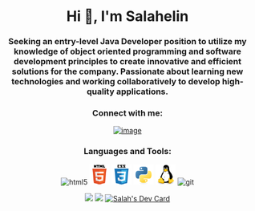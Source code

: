 <h1 align="center">Hi 👋, I'm Salahelin</h1>

<h3 align="center">Seeking an entry-level Java Developer position to utilize my knowledge of object oriented programming and software development principles to create innovative and efficient solutions for the company.
     Passionate about learning new technologies and working collaboratively to develop high-quality applications.</h3>

<h3 align="center">Connect with me:</h3>
<div align="center">

[![image](https://img.shields.io/badge/LinkedIn-0077B5?style=for-the-badge&logo=linkedin&logoColor=white)](https://www.linkedin.com/in/salaheldin-mohamed/)
</div>

<h3 align="center">Languages and Tools:</h3>

<p align="center">
     <img src="https://www.vectorlogo.zone/logos/java/java-icon.svg" alt="html5" width="40" height="40"/> 
    <img src="https://raw.githubusercontent.com/devicons/devicon/master/icons/html5/html5-original-wordmark.svg" alt="html5" width="40" height="40"/> 
    <img src="https://raw.githubusercontent.com/devicons/devicon/master/icons/css3/css3-original-wordmark.svg" alt="css3" width="40" height="40"/>  
    <img src="https://raw.githubusercontent.com/devicons/devicon/master/icons/python/python-original.svg" alt="python" width="40" height="40"/> 
    <img src="https://raw.githubusercontent.com/devicons/devicon/master/icons/linux/linux-original.svg" alt="linux" width="40" height="40"/> 
    <img src="https://www.vectorlogo.zone/logos/git-scm/git-scm-icon.svg" alt="git" width="40" height="40"/>
    
</p>

<p align= "center">
  <img height= "150" src="https://github-readme-stats.vercel.app/api?username=salah-mo&theme=radical&show_icons=true&include_all_commits=true" />
  <img height= "150" src="https://github-readme-stats.vercel.app/api/top-langs/?username=salah-mo&theme=radical&layout=compact" />
  <a href="https://app.daily.dev/Salaheldin-MO"><img src="https://api.daily.dev/devcards/89219c22f9de4a41840827fe7dadc5d5.png?r=rbc" width="400" alt="Salah's Dev Card"/</a>
</p>

